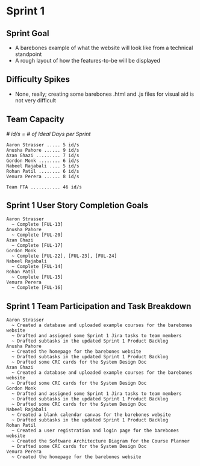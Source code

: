# Sprint 1

## Sprint Goal

- A barebones example of what the website will look like from a technical standpoint
- A rough layout of how the features-to-be will be displayed

## Difficulty Spikes

- None, really; creating some barebones .html and .js files for visual aid is not very difficult

## Team Capacity

*# id/s = # of Ideal Days per Sprint*

    Aaron Strasser ..... 5 id/s
    Anusha Pahore ...... 9 id/s
    Azan Ghazi ......... 7 id/s
    Gordon Monk ........ 6 id/s
    Nabeel Rajabali .... 5 id/s
    Rohan Patil ........ 6 id/s
    Venura Perera ...... 8 id/s

    Team FTA ........... 46 id/s

## Sprint 1 User Story Completion Goals

    Aaron Strasser
      ~ Complete [FUL-13]
    Anusha Pahore
      ~ Complete [FUL-20]
    Azan Ghazi
      ~ Complete [FUL-17]
    Gordon Monk
      ~ Complete [FUL-22], [FUL-23], [FUL-24]
    Nabeel Rajabali
      ~ Complete [FUL-14]
    Rohan Patil
      ~ Complete [FUL-15]
    Venura Perera
      ~ Complete [FUL-16]

## Sprint 1 Team Participation and Task Breakdown

    Aaron Strasser
      ~ Created a database and uploaded example courses for the barebones website
      ~ Drafted and assigned some Sprint 1 Jira tasks to team members
      ~ Drafted subtasks in the updated Sprint 1 Product Backlog
    Anusha Pahore
      ~ Created the homepage for the barebones website
      ~ Drafted subtasks in the updated Sprint 1 Product Backlog
      ~ Drafted some CRC cards for the System Design Doc
    Azan Ghazi
      ~ Created a database and uploaded example courses for the barebones website
      ~ Drafted some CRC cards for the System Design Doc
    Gordon Monk
      ~ Drafted and assigned some Sprint 1 Jira tasks to team members
      ~ Drafted subtasks in the updated Sprint 1 Product Backlog
      ~ Drafted some CRC cards for the System Design Doc
    Nabeel Rajabali
      ~ Created a blank calendar canvas for the barebones website
      ~ Drafted subtasks in the updated Sprint 1 Product Backlog
    Rohan Patil
      ~ Created a user registration and login page for the barebones website
      ~ Created the Software Architecture Diagram for the Course Planner
      ~ Drafted some CRC cards for the System Design Doc
    Venura Perera
      ~ Created the homepage for the barebones website
